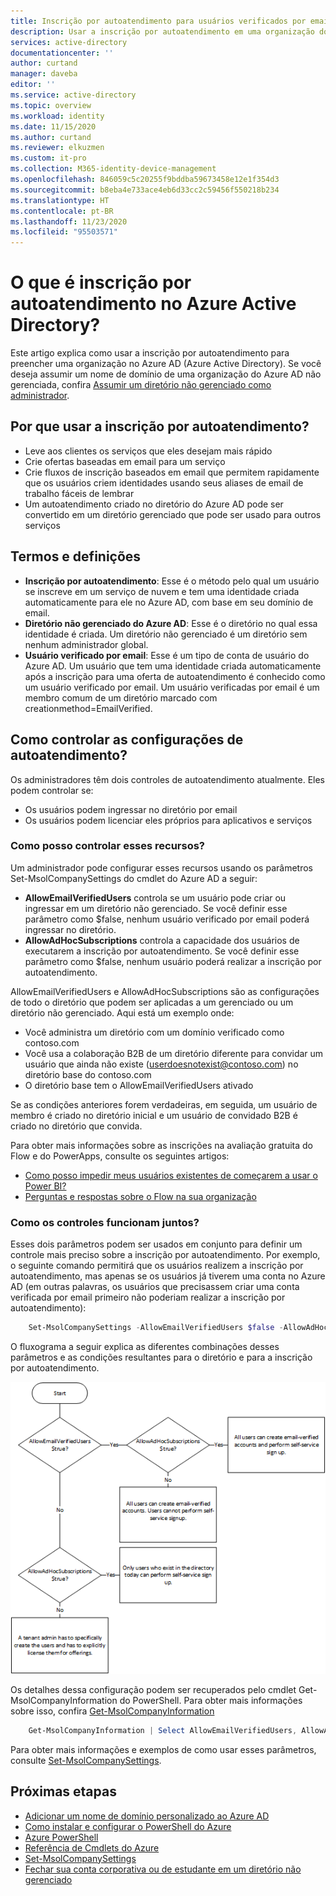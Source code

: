 ```yaml
---
title: Inscrição por autoatendimento para usuários verificados por email – Azure AD | Microsoft Docs
description: Usar a inscrição por autoatendimento em uma organização do Azure AD (Azure Active Directory)
services: active-directory
documentationcenter: ''
author: curtand
manager: daveba
editor: ''
ms.service: active-directory
ms.topic: overview
ms.workload: identity
ms.date: 11/15/2020
ms.author: curtand
ms.reviewer: elkuzmen
ms.custom: it-pro
ms.collection: M365-identity-device-management
ms.openlocfilehash: 846059c5c20255f9bddba59673458e12e1f354d3
ms.sourcegitcommit: b8eba4e733ace4eb6d33cc2c59456f550218b234
ms.translationtype: HT
ms.contentlocale: pt-BR
ms.lasthandoff: 11/23/2020
ms.locfileid: "95503571"
---
```

# <a name="what-is-self-service-sign-up-for-azure-active-directory"></a>O que é inscrição por autoatendimento no Azure Active Directory?

Este artigo explica como usar a inscrição por autoatendimento para preencher uma organização no Azure AD (Azure Active Directory). Se você deseja assumir um nome de domínio de uma organização do Azure AD não gerenciada, confira [Assumir um diretório não gerenciado como administrador](domains-admin-takeover.md).

## <a name="why-use-self-service-sign-up"></a>Por que usar a inscrição por autoatendimento?

* Leve aos clientes os serviços que eles desejam mais rápido
* Crie ofertas baseadas em email para um serviço
* Crie fluxos de inscrição baseados em email que permitem rapidamente que os usuários criem identidades usando seus aliases de email de trabalho fáceis de lembrar
* Um autoatendimento criado no diretório do Azure AD pode ser convertido em um diretório gerenciado que pode ser usado para outros serviços

## <a name="terms-and-definitions"></a>Termos e definições

* **Inscrição por autoatendimento**: Esse é o método pelo qual um usuário se inscreve em um serviço de nuvem e tem uma identidade criada automaticamente para ele no Azure AD, com base em seu domínio de email.
* **Diretório não gerenciado do Azure AD**: Esse é o diretório no qual essa identidade é criada. Um diretório não gerenciado é um diretório sem nenhum administrador global.
* **Usuário verificado por email**: Esse é um tipo de conta de usuário do Azure AD. Um usuário que tem uma identidade criada automaticamente após a inscrição para uma oferta de autoatendimento é conhecido como um usuário verificado por email. Um usuário verificadas por email é um membro comum de um diretório marcado com creationmethod=EmailVerified.

## <a name="how-do-i-control-self-service-settings"></a>Como controlar as configurações de autoatendimento?

Os administradores têm dois controles de autoatendimento atualmente. Eles podem controlar se:

* Os usuários podem ingressar no diretório por email
* Os usuários podem licenciar eles próprios para aplicativos e serviços

### <a name="how-can-i-control-these-capabilities"></a>Como posso controlar esses recursos?

Um administrador pode configurar esses recursos usando os parâmetros Set-MsolCompanySettings do cmdlet do Azure AD a seguir:

* **AllowEmailVerifiedUsers** controla se um usuário pode criar ou ingressar em um diretório não gerenciado. Se você definir esse parâmetro como $false, nenhum usuário verificado por email poderá ingressar no diretório.
* **AllowAdHocSubscriptions** controla a capacidade dos usuários de executarem a inscrição por autoatendimento. Se você definir esse parâmetro como $false, nenhum usuário poderá realizar a inscrição por autoatendimento.
  
AllowEmailVerifiedUsers e AllowAdHocSubscriptions são as configurações de todo o diretório que podem ser aplicadas a um gerenciado ou um diretório não gerenciado. Aqui está um exemplo onde:

* Você administra um diretório com um domínio verificado como contoso.com
* Você usa a colaboração B2B de um diretório diferente para convidar um usuário que ainda não existe (userdoesnotexist@contoso.com) no diretório base do contoso.com
* O diretório base tem o AllowEmailVerifiedUsers ativado

Se as condições anteriores forem verdadeiras, em seguida, um usuário de membro é criado no diretório inicial e um usuário de convidado B2B é criado no diretório que convida.

Para obter mais informações sobre as inscrições na avaliação gratuita do Flow e do PowerApps, consulte os seguintes artigos:

* [Como posso impedir meus usuários existentes de começarem a usar o Power BI?](https://support.office.com/article/Power-BI-in-your-Organization-d7941332-8aec-4e5e-87e8-92073ce73dc5#bkmk_preventjoining)
* [Perguntas e respostas sobre o Flow na sua organização](/flow/organization-q-and-a)

### <a name="how-do-the-controls-work-together"></a>Como os controles funcionam juntos?
Esses dois parâmetros podem ser usados em conjunto para definir um controle mais preciso sobre a inscrição por autoatendimento. Por exemplo, o seguinte comando permitirá que os usuários realizem a inscrição por autoatendimento, mas apenas se os usuários já tiverem uma conta no Azure AD (em outras palavras, os usuários que precisassem criar uma conta verificada por email primeiro não poderiam realizar a inscrição por autoatendimento):

```powershell
    Set-MsolCompanySettings -AllowEmailVerifiedUsers $false -AllowAdHocSubscriptions $true
```

O fluxograma a seguir explica as diferentes combinações desses parâmetros e as condições resultantes para o diretório e para a inscrição por autoatendimento.

![fluxograma de controles de inscrição por autoatendimento](./media/directory-self-service-signup/SelfServiceSignUpControls.png)

Os detalhes dessa configuração podem ser recuperados pelo cmdlet Get-MsolCompanyInformation do PowerShell. Para obter mais informações sobre isso, confira [Get-MsolCompanyInformation](/powershell/module/msonline/get-msolcompanyinformation?view=azureadps-1.0)

```powershell
    Get-MsolCompanyInformation | Select AllowEmailVerifiedUsers, AllowAdHocSubscriptions
```

Para obter mais informações e exemplos de como usar esses parâmetros, consulte [Set-MsolCompanySettings](/powershell/module/msonline/set-msolcompanysettings?view=azureadps-1.0).

## <a name="next-steps"></a>Próximas etapas

* [Adicionar um nome de domínio personalizado ao Azure AD](../fundamentals/add-custom-domain.md)
* [Como instalar e configurar o PowerShell do Azure](/powershell/azure/)
* [Azure PowerShell](/powershell/azure/)
* [Referência de Cmdlets do Azure](/powershell/azure/get-started-azureps)
* [Set-MsolCompanySettings](/powershell/module/msonline/set-msolcompanysettings?view=azureadps-1.0)
* [Fechar sua conta corporativa ou de estudante em um diretório não gerenciado](users-close-account.md)
